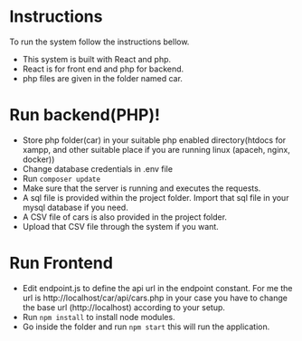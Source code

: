 # Instructions
To run the system follow the instructions bellow.
  - This system is built with React and php.
  - React is for front end and php for backend.
  - php files are given in the folder named car.

# Run backend(PHP)!
  - Store php folder(car) in your suitable php enabled directory(htdocs for xampp, and other suitable place if you are running linux (apaceh, nginx, docker))
  - Change database credentials in .env file
  - Run `composer update`
  - Make sure that the server is running and executes the requests.
  - A sql file is provided within the project folder.
  Import that sql file in your mysql database if you need.
  - A CSV file of cars is also provided in the project folder.
  - Upload that CSV file through the system if you want.
# Run Frontend
 - Edit endpoint.js to define the api url in the endpoint constant. For me the url is
    http://localhost/car/api/cars.php in your case you have to change the base url (http://localhost) according to your setup.
 - Run `npm install` to install node modules.
 - Go inside the folder and run `npm start` this will run the application.
